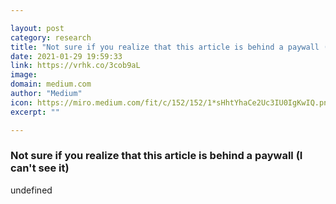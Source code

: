 ```yaml
---

layout: post
category: research
title: "Not sure if you realize that this article is behind a paywall (I can't see it)"
date: 2021-01-29 19:59:33
link: https://vrhk.co/3cob9aL
image: 
domain: medium.com
author: "Medium"
icon: https://miro.medium.com/fit/c/152/152/1*sHhtYhaCe2Uc3IU0IgKwIQ.png
excerpt: ""

---
```


### Not sure if you realize that this article is behind a paywall (I can't see it)

undefined